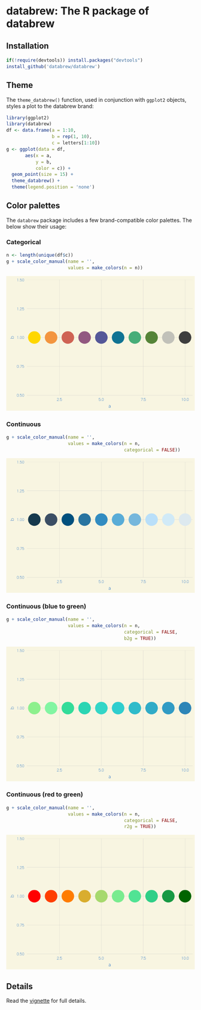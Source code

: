 
<!-- README.md is generated from README.Rmd. Please edit that file -->
databrew: The R package of databrew
===================================

Installation
------------

``` r
if(!require(devtools)) install.packages("devtools")
install_github('databrew/databrew')
```

Theme
-----

The `theme_databrew()` function, used in conjunction with `ggplot2` objects, styles a plot to the databrew brand:

``` r
library(ggplot2)
library(databrew)
df <- data.frame(a = 1:10,
                 b = rep(1, 10),
                 c = letters[1:10])
g <- ggplot(data = df,
       aes(x = a, 
           y = b,
           color = c)) +
  geom_point(size = 15) +
  theme_databrew() +
  theme(legend.position = 'none')
```

Color palettes
--------------

The `databrew` package includes a few brand-compatible color palettes. The below show their usage:

### Categorical

``` r
n <- length(unique(df$c))
g + scale_color_manual(name = '',
                       values = make_colors(n = n))
```

![](README-unnamed-chunk-3-1.png)

### Continuous

``` r
g + scale_color_manual(name = '',
                       values = make_colors(n = n,
                                            categorical = FALSE))
```

![](README-unnamed-chunk-4-1.png)

### Continuous (blue to green)

``` r
g + scale_color_manual(name = '',
                       values = make_colors(n = n,
                                            categorical = FALSE,
                                            b2g = TRUE))
```

![](README-unnamed-chunk-5-1.png)

### Continuous (red to green)

``` r
g + scale_color_manual(name = '',
                       values = make_colors(n = n,
                                            categorical = FALSE,
                                            r2g = TRUE))
```

![](README-unnamed-chunk-6-1.png)

Details
-------

Read the [vignette](https://htmlpreview.github.io/?https://github.com/databrew/databrew/blob/master/vignettes/vignette.html) for full details.

